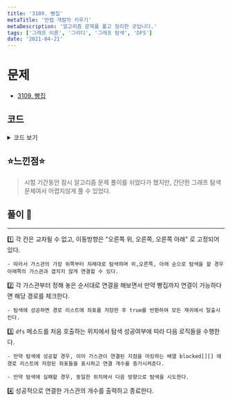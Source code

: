 ```yaml
---
title: '3109. 빵집'
metaTitle: '만렙 개발자 키우기'
metaDescription: '알고리즘 문제를 풀고 정리한 곳입니다.'
tags: ['그래프 이론', '그리디', '그래프 탐색', 'DFS']
date: '2021-04-21'
---
```


# 문제
- [3109. 빵집](https://www.acmicpc.net/problem/3109)

## 코드

<details><summary> 코드 보기 </summary>

``` java
import java.io.BufferedReader;
import java.io.IOException;
import java.io.InputStreamReader;
import java.util.*;

public class Q1005 {
    static int n, k, w, inDegree[], time[];
    static List<Integer> adj[];
    public static void main(String[] args) throws IOException {
        BufferedReader br = new BufferedReader(new InputStreamReader(System.in));
        StringTokenizer st = new StringTokenizer(br.readLine());
        int tc = Integer.parseInt(st.nextToken());
        while(tc-- > 0){
            init(br, st);
            solution();
        }

    }

    static void solution() {
        Queue<Integer> q = new LinkedList<>();
        int result[] = new int[n + 1];

        for (int i = 1; i <= n; i++) {
            if(inDegree[i] == 0) {
                q.add(i);
                result[i] = time[i];
            }
        }
        while(!q.isEmpty()){
            int here = q.poll();
            for (int next : adj[here]) {
                inDegree[next] -= 1;
                if(inDegree[next] == 0) q.add(next);
                result[next] = Math.max(result[next], result[here] + time[next]);
            }
        }
        System.out.println(result[w]);
    }

    static void init(BufferedReader br, StringTokenizer st) throws IOException {
        st = new StringTokenizer(br.readLine());
        n = Integer.parseInt(st.nextToken());
        k = Integer.parseInt(st.nextToken());
        time = new int[n + 1];
        adj = new List[n + 1];
        inDegree = new int[n + 1];
        st = new StringTokenizer(br.readLine());
        for (int i = 1; i <= n; i++) {
            adj[i] = new ArrayList<>();
            time[i] = Integer.parseInt(st.nextToken());
        }
        for (int i = 0; i < k; i++) {
            st = new StringTokenizer(br.readLine());
            int s = Integer.parseInt(st.nextToken());
            int d = Integer.parseInt(st.nextToken());
            adj[s].add(d);
            inDegree[d] += 1;
        }
        w = Integer.parseInt(br.readLine());
    }
}
```
</details>

## ⭐️느낀점⭐️
> 시험 기간동안 잠시 알고리즘 문제 풀이를 쉬었다가 했지만, 간단한 그래프 탐색 문제여서 어렵지않게 풀 수 있었다. 

## 풀이 📣
<hr/>

1️⃣ 각 칸은 교차될 수 없고, 이동방향은 "오른쪽 위, 오른쪽, 오른쪽 아래" 로 고정되어 있다. 

    - 따라서 가스관의 가장 위쪽부터 차례대로 탐색하며 위,오른쪽, 아래 순으로 탐색을 할 경우 아래쪽의 가스관과 겹치지 않게 연결할 수 있다. 


2️⃣ 각 가스관부터 정해 놓은 순서대로 연결을 해보면서 만약 빵집까지 연결이 가능하다면 해당 경로를 체크한다. 

    - 탐색에 성공하면 경로 리스트에 좌표를 저장한 후 true를 반환하여 모든 재귀에서 탈출시킨다.


3️⃣ `dfs` 메소드를 처음 호출하는 위치에서 탐색 성공여부에 따라 다음 로직들을 수행한다.

    - 만약 탐색에 성공할 경우, 이미 가스관이 연결된 지점을 마킹하는 배열 blocked[][] 에 경로 리스트에 저장된 좌표들을 표시하고 연결 개수를 증가시켜준다.

    - 만약 탐색에 실패할 경우, 동일한 위치에서 다음 방향으로 탐색을 시도한다.


4️⃣ 성공적으로 연결한 가스관의 개수를 출력하고 종료한다.
